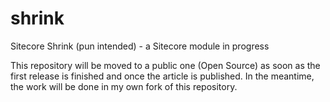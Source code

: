 # shrink
Sitecore Shrink (pun intended) - a Sitecore module in progress

This repository will be moved to a public one (Open Source) as soon as the first release is finished and once the article is published. In the meantime, the work will be done in my own fork of this repository.

